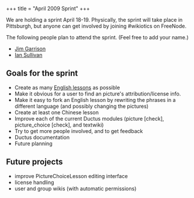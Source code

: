 +++
title = "April 2009 Sprint"
+++

We are holding a sprint April 18-19. Physically, the sprint will take
place in Pittsburgh, but anyone can get involved by joining \#wikiotics
on FreeNode.

The following people plan to attend the sprint. (Feel free to add your
name.)

  - [Jim Garrison](http://jimgarrison.org/)
  - [Ian Sullivan](http://churchkey.org/)

## Goals for the sprint

  - Create as many [English lessons](/en/English_lessons) as possible
  - Make it obvious for a user to find an picture's attribution/license
    info.
  - Make it easy to fork an English lesson by rewriting the phrases in a
    different language (and possibly changing the pictures)
  - Create at least one Chinese lesson
  - Improve each of the current Ductus modules (picture \[check\],
    picture\_choice \[check\], and textwiki)
  - Try to get more people involved, and to get feedback
  - Ductus documentation
  - Future planning

## Future projects

  - improve PictureChoiceLesson editing interface
  - license handling
  - user and group wikis (with automatic permissions)
